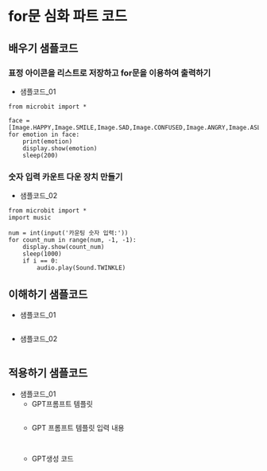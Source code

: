 # for문 심화 파트 코드
## 배우기 샘플코드
### 표정 아이콘을 리스트로 저장하고 for문을 이용하여 출력하기
* 샘플코드_01
```
from microbit import *

face = [Image.HAPPY,Image.SMILE,Image.SAD,Image.CONFUSED,Image.ANGRY,Image.ASLEEP,Image.SURPRISED]
for emotion in face:
    print(emotion)
    display.show(emotion)
    sleep(200)

```
### 숫자 입력 카운트 다운 장치 만들기
* 샘플코드_02
```
from microbit import *
import music

num = int(input('카운팅 숫자 입력:'))
for count_num in range(num, -1, -1):
    display.show(count_num)
    sleep(1000)
    if i == 0:
        audio.play(Sound.TWINKLE)
```


## 이해하기 샘플코드
* 샘플코드_01
```
```

* 샘플코드_02
```
```


## 적용하기 샘플코드
* 샘플코드_01
  - GPT프롬프트 템플릿
    ```
  
    ```
  - GPT 프롬프트 템플릿 입력 내용
    ```
   
    ```
  - GPT생성 코드
    ```
   
    ```
